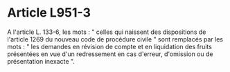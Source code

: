 # Article L951-3

A l'article L. 133-6, les mots : " celles qui naissent des dispositions de l'article 1269 du nouveau code de procédure civile " sont remplacés par les mots : " les demandes en révision de compte et en liquidation des fruits présentées en vue d'un redressement en cas d'erreur, d'omission ou de présentation inexacte ".